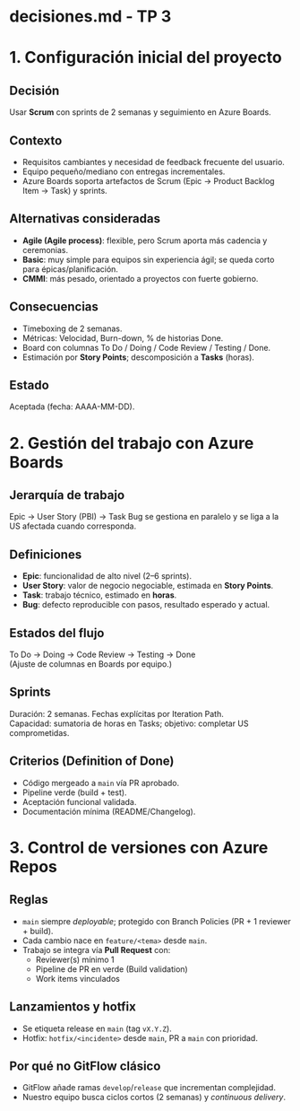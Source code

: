 # decisiones.md - TP 3

# 1. Configuración inicial del proyecto
## Decisión
Usar **Scrum** con sprints de 2 semanas y seguimiento en Azure Boards.

## Contexto
- Requisitos cambiantes y necesidad de feedback frecuente del usuario.
- Equipo pequeño/mediano con entregas incrementales.
- Azure Boards soporta artefactos de Scrum (Epic → Product Backlog Item → Task) y sprints. 

## Alternativas consideradas
- **Agile (Agile process)**: flexible, pero Scrum aporta más cadencia y ceremonias.
- **Basic**: muy simple para equipos sin experiencia ágil; se queda corto para épicas/planificación.
- **CMMI**: más pesado, orientado a proyectos con fuerte gobierno.

## Consecuencias
- Timeboxing de 2 semanas.
- Métricas: Velocidad, Burn-down, % de historias Done.
- Board con columnas To Do / Doing / Code Review / Testing / Done.
- Estimación por **Story Points**; descomposición a **Tasks** (horas).

## Estado
Aceptada (fecha: AAAA-MM-DD).

# 2. Gestión del trabajo con Azure Boards

## Jerarquía de trabajo
Epic → User Story (PBI) → Task
Bug se gestiona en paralelo y se liga a la US afectada cuando corresponda.

## Definiciones
- **Epic**: funcionalidad de alto nivel (2–6 sprints).
- **User Story**: valor de negocio negociable, estimada en **Story Points**.
- **Task**: trabajo técnico, estimado en **horas**.
- **Bug**: defecto reproducible con pasos, resultado esperado y actual.

## Estados del flujo
To Do → Doing → Code Review → Testing → Done  
(Ajuste de columnas en Boards por equipo.)

## Sprints
Duración: 2 semanas. Fechas explícitas por Iteration Path.  
Capacidad: sumatoria de horas en Tasks; objetivo: completar US comprometidas.

## Criterios (Definition of Done)
- Código mergeado a `main` vía PR aprobado.
- Pipeline verde (build + test).
- Aceptación funcional validada.
- Documentación mínima (README/Changelog).

# 3. Control de versiones con Azure Repos

## Reglas
- `main` siempre *deployable*; protegido con Branch Policies (PR + 1 reviewer + build).
- Cada cambio nace en `feature/<tema>` desde `main`.
- Trabajo se integra vía **Pull Request** con:
  - Reviewer(s) mínimo 1
  - Pipeline de PR en verde (Build validation)
  - Work items vinculados

## Lanzamientos y hotfix
- Se etiqueta release en `main` (tag `vX.Y.Z`).
- Hotfix: `hotfix/<incidente>` desde `main`, PR a `main` con prioridad.

## Por qué no GitFlow clásico
- GitFlow añade ramas `develop`/`release` que incrementan complejidad.
- Nuestro equipo busca ciclos cortos (2 semanas) y *continuous delivery*.



